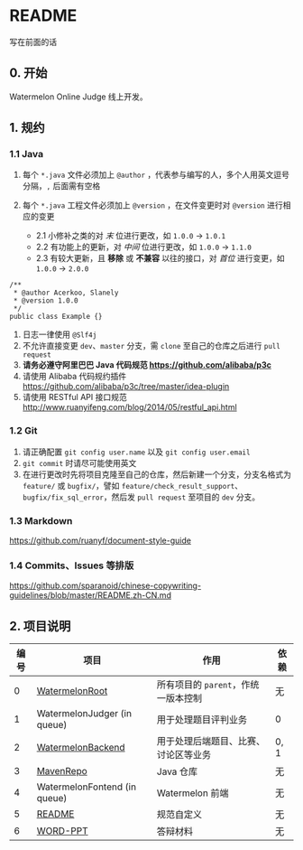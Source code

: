 # README
写在前面的话

## 0. 开始

Watermelon Online Judge 线上开发。

## 1. 规约

### 1.1 Java

1. 每个 `*.java` 文件必须加上 `@author` ，代表参与编写的人，多个人用英文逗号分隔，`,` 后面需有空格

2. 每个 ``*.java``   工程文件必须加上 ``@version`` ，在文件变更时对 ``@version`` 进行相应的变更

   - 2.1 小修补之类的对 *末* 位进行更改，如 `1.0.0` -> `1.0.1`
   - 2.2 有功能上的更新，对 *中间* 位进行更改，如 `1.0.0` -> `1.1.0`
   - 2.3 有较大更新，且 **移除** 或 **不兼容** 以往的接口，对 *首位* 进行变更，如 `1.0.0` -> `2.0.0`

```
/**
 * @author Acerkoo, Slanely
 * @version 1.0.0
 */
public class Example {}
```

1. 日志一律使用 `@Slf4j`
2. 不允许直接变更 `dev`、`master` 分支，需 `clone` 至自己的仓库之后进行 `pull request`
3. **请务必遵守阿里巴巴 Java 代码规范 https://github.com/alibaba/p3c**
4. 请使用 Alibaba 代码规约插件 https://github.com/alibaba/p3c/tree/master/idea-plugin
5. 请使用 RESTful API 接口规范 http://www.ruanyifeng.com/blog/2014/05/restful_api.html

### 1.2 Git

1. 请正确配置 `git config user.name` 以及 `git config user.email`
2. `git commit` 时请尽可能使用英文
3. 在进行更改时先将项目克隆至自己的仓库，然后新建一个分支，分支名格式为 `feature/` 或 `bugfix/`，譬如 `feature/check_result_support`、`bugfix/fix_sql_error`，然后发 `pull request` 至项目的 `dev` 分支。

### 1.3 Markdown

https://github.com/ruanyf/document-style-guide

### 1.4 Commits、Issues 等排版

https://github.com/sparanoid/chinese-copywriting-guidelines/blob/master/README.zh-CN.md



## 2. 项目说明

| 编号 | 项目                                                         | 作用                                 | 依赖 |
| ---- | ------------------------------------------------------------ | ------------------------------------ | ---- |
| 0    | [WatermelonRoot](https://github.com/WatermelonOj/WatermelonRoot) | 所有项目的 `parent`，作统一版本控制  | 无   |
| 1    | WatermelonJudger (in queue)                                  | 用于处理题目评判业务                 | 0    |
| 2    | [WatermelonBackend](https://github.com/WatermelonOj/WatermelonBackend) | 用于处理后端题目、比赛、讨论区等业务 | 0, 1 |
| 3    | [MavenRepo](https://github.com/WatermelonOj/MavenRepo)       | Java 仓库                            | 无   |
| 4    | WatermelonFontend (in queue)                                 | Watermelon 前端                      | 无   |
| 5    | [README](https://github.com/WatermelonOj/README)             | 规范自定义                             | 无   |
| 6    | [WORD-PPT](https://github.com/WatermelonOj/WORD-PPT)         | 答辩材料                             | 无   |


